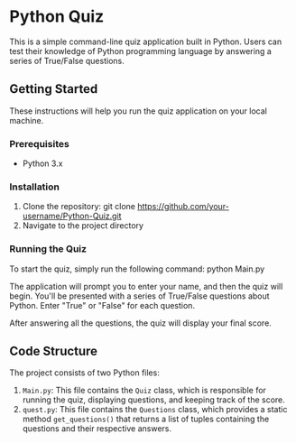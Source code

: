# Python Quiz

This is a simple command-line quiz application built in Python. Users can test their knowledge of Python programming language by answering a series of True/False questions.

## Getting Started

These instructions will help you run the quiz application on your local machine.

### Prerequisites

- Python 3.x

### Installation

1. Clone the repository:
   git clone https://github.com/your-username/Python-Quiz.git
2. Navigate to the project directory

### Running the Quiz

To start the quiz, simply run the following command:
python Main.py

The application will prompt you to enter your name, and then the quiz will begin. You'll be presented with a series of True/False questions about Python. Enter "True" or "False" for each question.

After answering all the questions, the quiz will display your final score.

## Code Structure

The project consists of two Python files:

1. `Main.py`: This file contains the `Quiz` class, which is responsible for running the quiz, displaying questions, and keeping track of the score.
2. `quest.py`: This file contains the `Questions` class, which provides a static method `get_questions()` that returns a list of tuples containing the questions and their respective answers.
